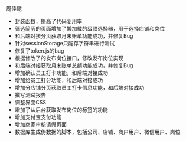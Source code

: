 周佳懿

- 封装函数，提高了代码复用率
- 筛选简历的页面增加了懒加载的级联选择器，用于选择店铺和岗位
- 和后端对接分页获取月末账单功能成功，并修复Bug
- 针对sessionStorage只能存字符串进行测试
- 修复了token.js的bug
- 根据修改了的发布岗位接口，修改发布岗位实现 
- 和后端对接获取月末账单总额功能成功，并修复Bug
- 增加确认员工打卡功能，和后端对接成功
- 增加给员工打分功能，和后端对接成功
- 增加分店铺分页获取员工打卡信息功能，和后端对接成功
- 撰写测试报告
- 调整界面CSS
- 增加了从后台获取发布岗位的标签的功能
- 增加支付宝支付功能
- 增加商家审核请假页面
- 数据库生成伪数据的脚本，包括公司、店铺、商户用户、微信用户、岗位

